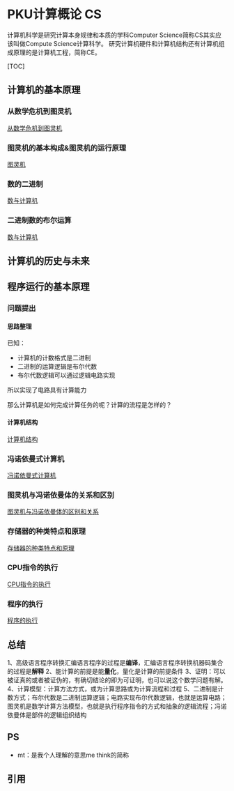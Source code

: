 # PKU计算概论 CS

计算机科学是研究计算本身规律和本质的学科Computer Science简称CS其实应该叫做Compute Science计算科学。
研究计算机硬件和计算机结构还有计算机组成原理的是计算机工程，简称CE。

[TOC]

## 计算机的基本原理
### 从数学危机到图灵机
[从数学危机到图灵机](./从数学危机到图灵机.md)

### 图灵机的基本构成&图灵机的运行原理
[图灵机](./图灵机.md)

### 数的二进制
[数与计算机](./数与计算机.md)

### 二进制数的布尔运算
[数与计算机](./数与计算机.md)

## 计算机的历史与未来

## 程序运行的基本原理
### 问题提出
#### 思路整理
已知：

- 计算机的计数格式是二进制
- 二进制的运算逻辑是布尔代数
- 布尔代数逻辑可以通过逻辑电路实现

所以实现了电路具有计算能力

那么计算机是如何完成计算任务的呢？计算的流程是怎样的？

#### 计算机结构
[计算机结构](./计算机结构.md)

### 冯诺依曼式计算机
[冯诺依曼式计算机](./冯诺依曼式计算机.md)

### 图灵机与冯诺依曼体的关系和区别
[图灵机与冯诺依曼体的区别和关系](./图灵机与冯诺依曼体的区别和关系.md)

### 存储器的种类特点和原理
[存储器的种类特点和原理](./存储器的种类特点和原理.md)

### CPU指令的执行
[CPU指令的执行](./CPU指令的执行.md)

### 程序的执行
[程序的执行](./程序的执行.md)

## 总结
1、高级语言程序转换汇编语言程序的过程是**编译**，汇编语言程序转换机器码集合的过程是**解释**
2、能计算的前提是能**量化**，量化是计算的前提条件
3、证明：可以被证真的或者被证伪的，有确切结论的即为可证明，也可以说这个数学问题有解。
4、计算模型：计算方法方式，或为计算思路或为计算流程和过程
5、二进制是计数方式；布尔代数是二进制运算逻辑；电路实现布尔代数逻辑，也就是运算电路；图灵机是数学计算方法模型，也就是执行程序指令的方式和抽象的逻辑流程；冯诺依曼体是部件的逻辑组织结构

## PS
- mt：是我个人理解的意思me think的简称

## 引用